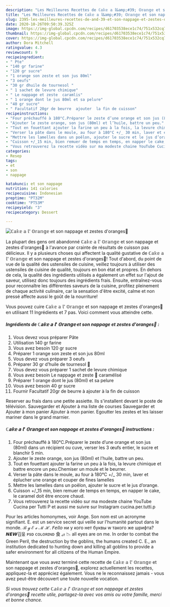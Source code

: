 ```yaml
---
description: "Les Meilleures Recettes de ℂ𝕒𝕜𝕖 𝕒 𝕝&amp;#39; 𝕆𝕣𝕒𝕟𝕘𝕖 et son nappage et zestes d&amp;#39;oranges🍊"
title: "Les Meilleures Recettes de ℂ𝕒𝕜𝕖 𝕒 𝕝&amp;#39; 𝕆𝕣𝕒𝕟𝕘𝕖 et son nappage et zestes d&amp;#39;oranges🍊"
slug: 2395-les-meilleures-recettes-de-and-39-et-son-nappage-et-zestes-d-and-39-oranges
date: 2020-10-26T09:50:39.325Z
image: https://img-global.cpcdn.com/recipes/d61703538ece1c74/751x532cq70/ℂ𝕒𝕜𝕖-𝕒-𝕝-𝕆𝕣𝕒𝕟𝕘𝕖-et-son-nappage-et-zestes-doranges🍊-photo-principale-de-la-recette.jpg
thumbnail: https://img-global.cpcdn.com/recipes/d61703538ece1c74/751x532cq70/ℂ𝕒𝕜𝕖-𝕒-𝕝-𝕆𝕣𝕒𝕟𝕘𝕖-et-son-nappage-et-zestes-doranges🍊-photo-principale-de-la-recette.jpg
cover: https://img-global.cpcdn.com/recipes/d61703538ece1c74/751x532cq70/ℂ𝕒𝕜𝕖-𝕒-𝕝-𝕆𝕣𝕒𝕟𝕘𝕖-et-son-nappage-et-zestes-doranges🍊-photo-principale-de-la-recette.jpg
author: Dora Mitchell
ratingvalue: 4.3
reviewcount: 9
recipeingredient:
- " Pte"
- "140 gr farine"
- "120 gr sucre"
- "1 orange son zeste et son jus 80ml"
- "3 oeufs"
- "30 gr dhuile de tournesol "
- " 1 sachet de levure chimique"
- " Le nappage et zeste  caramlis"
- " 1 orange dont le jus 80ml et sa pelure"
- "40 gr sucre"
- " Facultatif 20gr de beurre  ajouter  la fin de cuisson"
recipeinstructions:
- "Four préchauffé à 180°C.Préparer le zeste d’une orange et son jus (80ml) dans un récipient ou cuve, verser les 3 œufs entier, le sucre et blanchir 5 min."
- "Ajouter le zeste orange, son jus (80ml) et l’huile, battre un peu."
- "Tout en fouettant ajouter la farine un peu à la fois, la levure chimique et battre encore un peu.Chemiser un moule et le beurrer."
- "Verser la pâte dans le moule, au four à 180°C +/_ 30 min, laver et éplucher une orange et couper de fines lamelles"
- "Mettre les lamelles dans un poêlon, ajouter le sucre et le jus d’orange."
- "Cuisson +/_15 min, bien remuer de temps en temps, en napper le cake, le caramel doit être encore chaud."
- "Vous retrouverez la recette vidéo sur ma modeste chaine YouTube Cucina per Tutti P et aussi me suivre sur Instagram cucina.per.tutti.p"
categories:
- Resep
tags:
- et
- son
- nappage

katakunci: et son nappage 
nutrition: 141 calories
recipecuisine: Indonesian
preptime: "PT32M"
cooktime: "PT53M"
recipeyield: "3"
recipecategory: Dessert

---
```



![ℂ𝕒𝕜𝕖 𝕒 𝕝&#39; 𝕆𝕣𝕒𝕟𝕘𝕖 et son nappage et zestes d&#39;oranges🍊](https://img-global.cpcdn.com/recipes/d61703538ece1c74/751x532cq70/ℂ𝕒𝕜𝕖-𝕒-𝕝-𝕆𝕣𝕒𝕟𝕘𝕖-et-son-nappage-et-zestes-doranges🍊-photo-principale-de-la-recette.jpg)

La plupart des gens ont abandonné ℂ𝕒𝕜𝕖 𝕒 𝕝&#39; 𝕆𝕣𝕒𝕟𝕘𝕖 et son nappage et zestes d&#39;oranges🍊 à l'avance par crainte de résultats de cuisson pas délicieux. Il y a plusieurs choses qui affectent la qualité gustative de ℂ𝕒𝕜𝕖 𝕒 𝕝&#39; 𝕆𝕣𝕒𝕟𝕘𝕖 et son nappage et zestes d&#39;oranges🍊! Tout d'abord, du point de vue de la qualité des ustensiles de cuisine, veillez toujours à utiliser des ustensiles de cuisine de qualité, toujours en bon état et propres. En dehors de cela, la qualité des ingrédients utilisés a également un effet sur l'ajout de saveur, utilisez donc toujours des ingrédients frais. Ensuite, entraînez-vous pour reconnaître les différentes saveurs de la cuisine, profitez pleinement de chaque activité culinaire, car la sensation d'être excité, calme et non pressé affecte aussi le goût de la nourriture!

<!--inarticleads1-->

Vous pouvez cuire ℂ𝕒𝕜𝕖 𝕒 𝕝&#39; 𝕆𝕣𝕒𝕟𝕘𝕖 et son nappage et zestes d&#39;oranges🍊 en utilisant 11 Ingrédients et 7 pas. Voici comment vous atteindre cette.

##### Ingrédients de ℂ𝕒𝕜𝕖 𝕒 𝕝&#39; 𝕆𝕣𝕒𝕟𝕘𝕖 et son nappage et zestes d&#39;oranges🍊 :

1. Vous devez vous préparer  Pâte
1. Utilisation 140 gr farine
1. Vous avez besoin 120 gr sucre
1. Préparer 1 orange son zeste et son jus 80ml
1. Vous devez vous préparer 3 oeufs
1. Préparer 30 gr d’huile de tournesol 🌻
1. Vous devez vous préparer  1 sachet de levure chimique
1. Vous avez besoin  Le nappage et zeste 🍊 caramélisé
1. Préparer  1 orange dont le jus (80ml) et sa pelure
1. Vous avez besoin 40 gr sucre
1. Fournir  Facultatif 20gr de beurre à ajouter à la fin de cuisson


Reserver au frais dans une petite assiette. Ils s&#39;installent devant le poste de télévision. Sauvegarder et Ajouter à ma liste de courses Sauvegarder et Ajouter à mon panier Ajouter à mon panier. Egoutter les zestes et les laisser mariner dans le grand marnier. 

<!--inarticleads2-->

##### ℂ𝕒𝕜𝕖 𝕒 𝕝&#39; 𝕆𝕣𝕒𝕟𝕘𝕖 et son nappage et zestes d&#39;oranges🍊 instructions :

1. Four préchauffé à 180°C.Préparer le zeste d’une orange et son jus (80ml) dans un récipient ou cuve, verser les 3 œufs entier, le sucre et blanchir 5 min.
1. Ajouter le zeste orange, son jus (80ml) et l’huile, battre un peu.
1. Tout en fouettant ajouter la farine un peu à la fois, la levure chimique et battre encore un peu.Chemiser un moule et le beurrer.
1. Verser la pâte dans le moule, au four à 180°C +/_ 30 min, laver et éplucher une orange et couper de fines lamelles
1. Mettre les lamelles dans un poêlon, ajouter le sucre et le jus d’orange.
1. Cuisson +/_15 min, bien remuer de temps en temps, en napper le cake, le caramel doit être encore chaud.
1. Vous retrouverez la recette vidéo sur ma modeste chaine YouTube Cucina per Tutti P et aussi me suivre sur Instagram cucina.per.tutti.p


Pour les articles homonymes, voir Ange. Son nom est un acronyme signifiant. E. est un service secret qui veille sur l&#39;humanité partout dans le monde. ℬ ℊ ℰ ℯ ℳ ℋ. 𝘍𝘦𝘭𝘭𝘰 ни у кого нет буквы w такого же шрифта? 𝙉𝙀𝙒김웄 ᴘsᴅ ᴄᴏʟᴏʀɪɴᴅ ⻝ ⥄ :chart_with_downwards_trend: all eyes are on me. In order to combat the Green Peril, the destruction by the goblins, the humans created C. E., an institution dedicated to hunting down and killing all goblins to provide a safer environment for all citizens of the Human Empire. 

<!--inarticleads1-->

<p>
Maintenant que vous avez terminé cette recette de ℂ𝕒𝕜𝕖 𝕒 𝕝&#39; 𝕆𝕣𝕒𝕟𝕘𝕖 et son nappage et zestes d&#39;oranges🍊, explorez actuellement les recettes, appliquez-la et appréciez également. Vous ne le reconnaissez jamais - vous avez peut-être découvert une toute nouvelle vocation.
</p>

<p>
<i>Si vous trouvez cette ℂ𝕒𝕜𝕖 𝕒 𝕝&#39; 𝕆𝕣𝕒𝕟𝕘𝕖 et son nappage et zestes d&#39;oranges🍊 recette utile, partagez-la avec vos amis ou votre famille, merci et bonne chance.</i>
</p>
